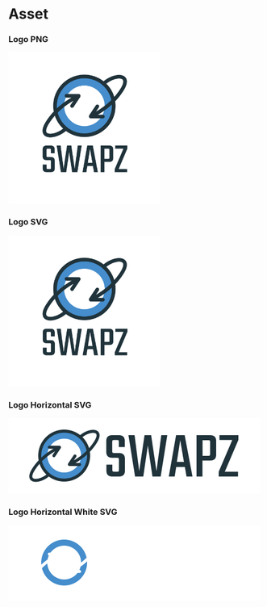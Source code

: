 # Asset

<h3>Logo PNG</h3>
<img src="./assets/logo.png" alt="logo.png" style="width:300px;height:auto;">
<h3>Logo SVG</h3>
<img src="./assets/logo.svg" alt="logo.svg" style="width:300px;height:auto;">
<h3>Logo Horizontal SVG</h3>
<img src="./assets/logoHorizontal.svg" alt="logo.svg" style="width:500px;height:auto;">
<h3>Logo Horizontal White SVG</h3>
<img src="./assets/logoHorizontalWhite.svg" alt="logo.svg" style="width:500px;height:auto;background:black;">
